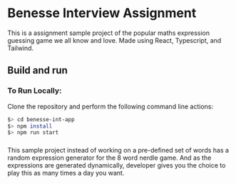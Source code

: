 # Benesse Interview Assignment

This is a assignment sample project of the popular maths expression guessing game we all know and love. Made using React, Typescript, and Tailwind.



## Build and run

### To Run Locally:

Clone the repository and perform the following command line actions:

```bash
$> cd benesse-int-app
$> npm install
$> npm run start
```
###

This sample project instead of working on a pre-defined set of words has a
random expression generator for the 8 word nerdle game. And as the
expressions are generated dynamically, developer gives you the choice to play
this as many times a day you want.

 
